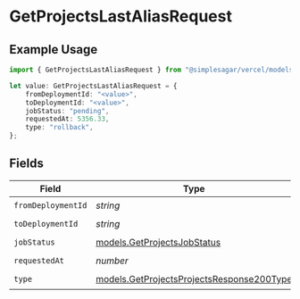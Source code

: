 # GetProjectsLastAliasRequest

## Example Usage

```typescript
import { GetProjectsLastAliasRequest } from "@simplesagar/vercel/models/getprojectsop.js";

let value: GetProjectsLastAliasRequest = {
    fromDeploymentId: "<value>",
    toDeploymentId: "<value>",
    jobStatus: "pending",
    requestedAt: 5356.33,
    type: "rollback",
};
```

## Fields

| Field                                                                                        | Type                                                                                         | Required                                                                                     | Description                                                                                  |
| -------------------------------------------------------------------------------------------- | -------------------------------------------------------------------------------------------- | -------------------------------------------------------------------------------------------- | -------------------------------------------------------------------------------------------- |
| `fromDeploymentId`                                                                           | *string*                                                                                     | :heavy_check_mark:                                                                           | N/A                                                                                          |
| `toDeploymentId`                                                                             | *string*                                                                                     | :heavy_check_mark:                                                                           | N/A                                                                                          |
| `jobStatus`                                                                                  | [models.GetProjectsJobStatus](../models/getprojectsjobstatus.md)                             | :heavy_check_mark:                                                                           | N/A                                                                                          |
| `requestedAt`                                                                                | *number*                                                                                     | :heavy_check_mark:                                                                           | N/A                                                                                          |
| `type`                                                                                       | [models.GetProjectsProjectsResponse200Type](../models/getprojectsprojectsresponse200type.md) | :heavy_check_mark:                                                                           | N/A                                                                                          |